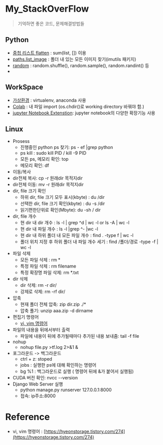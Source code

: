 # My_StackOverFlow

> 기억하면 좋은 코드, 문제해결방법들 
>
## Python
- [중첩 리스트 flatten](https://github.com/shiney5213/My_StackOverFlow/blob/master/1.%20python-list_flatten.ipynb) :  sum(list, [])  이용
- [paths.list_image](https://github.com/shiney5213/My_StackOverFlow/blob/master/2.%20python-fine_imga_in_dir.ipynb) : 폴더 내 있는 모든 이미지 찾기(imutils 패키지)
- [random](https://github.com/shiney5213/My_StackOverFlow/blob/master/3.%20python-list_random_shuffle_.ipynb) : random.shuffle(), random.sample(), random.randint() 등
- 



## WorkSpace
- [가상환경](https://github.com/shiney5213/My_StackOverFlow/blob/master/WorkSpace/1.virtualenv.md) : virtualenv, anaconda 사용
- [Colab](https://github.com/shiney5213/My_StackOverFlow/blob/master/WorkSpace/2.google_colab_import.md) : 내 파일 import (os.chdir()로 working directory 바꿔야 함.)
- [jupyter Notebook Extenstion](https://github.com/shiney5213/My_StackOverFlow/blob/master/WorkSpace/3.jupyter_notebook_extension.md): jupyter notebook의 다양한 확장기능 사용



## Linux
- Prosess
	- 진행중인 python ps 찾기: ps - ef |grep python
	- ps  kill : sudo kill PID / kill -9 PID
	- 모든 ps, 메모리 확인: top
	- 메모리 확인: df
-  이동/복사
  - dir전체 복사: cp -r 원래dir 목적지dir
  - dir전체 이동: mv -r 원래dir 목적지dir
- dir, file 크기 확인
	- 하위 dir, file 크기 모두 표시(kbyte) : du /dir
	- 선택한 dir, file 크기 확인(kbyte) : du -s /dir
	- 읽기편한단위로 확인(Mbyte): du -sh / dir
- dir, file 개수
	- 현 dir 내 dir 개수 : ls -l | grep ^d | wc -l      or        ls -A | wc -l     
	- 현 dir 내 파일 개수 : ls -l |grep ^- |wc -l    
	- 현 dir 내 하위 폴더 내 모든 파일 개수 : find . -type f | wc -l
	-   폴더 위치 지정 후 하위 폴더 내  파일 개수 세기 : find /폴더/경로 -type -f | wc -l
- 파일 삭제
	- 모든 파일 삭제 : rm \*
	- 특정 파일 삭제 :  rm filename
	- 특정 확장명 파일 삭제: rm \*.txt
- dir 삭제
	- dir 삭제: rm -r dir/
	- 강제로 삭제: rm -rf dir/
- 압축
	- 현재 폴더 전체 압축: zip dir.zip ./\*
	- 압축 풀기: unzip aaa.zip -d dirname
- 편집기 명령어
  - [vi, vim 명령어](https://hyeonstorage.tistory.com/274)
- 파일의 내용을 뒤에서부터 출력
  - 파일에 내용이 뒤에 추가될때마다 추가된 내용 보내줌: tail -f file
- nohup 
  - nohup file.py >tf.log  2>&1 &
- 포그라운드 -> 백그라운드
  - ctrl + z: stoped
  - jobs : 실행한 ps에 대해 확인하는 명령어
  - bg %1 : 백그라운드로 실행 ( 명령어 뒤에 &가 붙어서 실행됨)
- CUDA 버전 확인: nvcc --version
- Django Web Server 실행
  - python manage.py runserver  127.0.0.1:8000
  - 접속: ip주소:8000



# Reference

- vi, vim 명령어 : [https://hyeonstorage.tistory.com/274](https://hyeonstorage.tistory.com/274)


